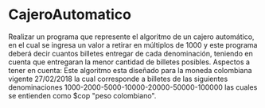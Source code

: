 # CajeroAutomatico
Realizar un programa que represente el algoritmo de un cajero automático, en el cual se ingresa un valor a retirar en múltiplos de 1000 y este programa deberá decir cuantos billetes entregar de cada denominación, teniendo en cuenta que entregaran la menor cantidad de billetes posibles. Aspectos a tener en cuenta: Este algoritmo esta diseñado para la moneda colombiana vigente 27/02/2018 la cual corresponde a billetes de las siguientes denominaciones 1000-2000-5000-10000-20000-50000-100000 las cuales se entienden como $cop "peso colombiano".
